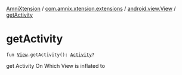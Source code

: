 [AmniXtension](../../index.md) / [com.amnix.xtension.extensions](../index.md) / [android.view.View](index.md) / [getActivity](./get-activity.md)

# getActivity

`fun `[`View`](https://developer.android.com/reference/android/view/View.html)`.getActivity(): `[`Activity`](https://developer.android.com/reference/android/app/Activity.html)`?`

get Activity On Which View is inflated to

